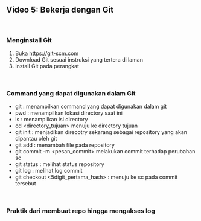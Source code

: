 ## Video 5: Bekerja dengan Git
<p>&nbsp;</p>

### Menginstall Git
1. Buka https://git-scm.com
2. Download Git sesuai instruksi yang tertera di laman
3. Install Git pada perangkat

<p>&nbsp;</p>

### Command yang dapat digunakan dalam Git
- git : menampilkan command yang dapat digunakan dalam git
- pwd : menampilkan lokasi directory saat ini
- ls : menampilkan isi directory
- cd <directory_tujuan> menuju ke directory tujuan
- git init : menjadikan direcotry sekarang sebagai repository yang akan dipantau oleh git
- git add : menambah file pada repository
- git commit -m <pesan_commit> melakukan commit terhadap perubahan sc
- git status : melihat status repository
- git log : melihat log commit
- git checkout <5digit_pertama_hash> : menuju ke sc pada commit tersebut
<p>&nbsp;</p>

### Praktik dari membuat repo hingga mengakses log
<p>&nbsp;</p>

